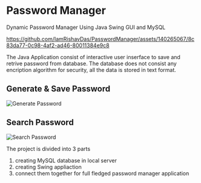 # Password Manager
Dynamic Password Manager Using Java Swing GUI and MySQL



https://github.com/IamRishavDas/PasswordManager/assets/140265067/8c83da77-0c98-4af2-ad46-80011384e9c8



The Java Application consist of interactive user inserface to save and retrive password from database.
The database does not consist any encription algorithm for security, all the data is stored in text format.

## Generate & Save Password
![Generate Password](https://github.com/IamRishavDas/PasswordManager/assets/140265067/f241f0bd-64f6-48e4-b344-f7f2c67fb626)


## Search Password
![Search Password](https://github.com/IamRishavDas/PasswordManager/assets/140265067/c3307709-3fda-4c43-855a-70bb3052119f)


The project is divided into 3 parts 
  1. creating MySQL database in local server
  2. creating Swing appliaction
  3. connect them together for full fledged password manager application
